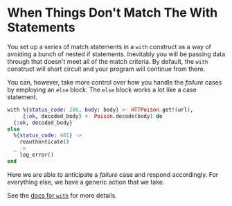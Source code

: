 # When Things Don't Match The With Statements

You set up a series of match statements in a `with` construct as a way of
avoiding a bunch of nested if statements. Inevitably you will be passing
data through that doesn't meet all of the match criteria. By default, the
`with` construct will short circuit and your program will continue from
there.

You can, however, take more control over how you handle the _failure_ cases
by employing an `else` block. The `else` block works a lot like a case
statement.

```elixir
with %{status_code: 200, body: body} <- HTTPoison.get!(url),
     {:ok, decoded_body} <- Poison.decode(body) do
  {:ok, decoded_body}
else
  %{status_code: 401} ->
    reauthenticate()
  _ ->
    log_error()
end
```

Here we are able to anticipate a _failure_ case and respond accordingly. For
everything else, we have a generic action that we take.

See the [docs for
`with`](https://hexdocs.pm/elixir/Kernel.SpecialForms.html#with/1) for more
details.
